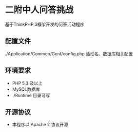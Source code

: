 # 二附中人问答挑战
基于ThinkPHP 3框架开发的问答活动程序

## 配置文件
./Application/Common/Conf/config.php  活动名、数据库相关配置

## 环境要求
* PHP 5.3 及以上
* MySQL数据库
* ./Runtime 目录可写

## 开源协议
* 本程序以 Apache 2 协议开源
